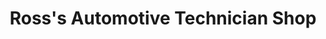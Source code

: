 ---
title: "Ross's Automotive Technician Shop"
url: /trenton/rosss-automotive-technician-shop/
shop: car repair
---